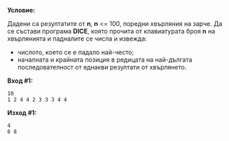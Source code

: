 **Условие:**

Дадени са резултатите от **n**, **n** <= 100, поредни хвърляния на зарче. Да се състави програма **DICE**, която прочита от клавиатурата броя **n** на хвърлянията и падналите се числа и извежда:
- числото, което се е падало най-често;
- началната и крайната позиция в редицата на най-дългата последователност от еднакви резултати от хвърлянето.

**Вход #1:**
	
	10
	1 2 4 4 2 3 3 3 4 4

**Изход #1:**

	4
	6 8
	